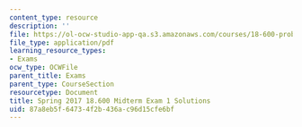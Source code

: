 ```yaml
---
content_type: resource
description: ''
file: https://ol-ocw-studio-app-qa.s3.amazonaws.com/courses/18-600-probability-and-random-variables-fall-2019/87a8eb5f64734f2b436ac96d15cfe6bf_MIT18_600F19_mid1_2017_soln.pdf
file_type: application/pdf
learning_resource_types:
- Exams
ocw_type: OCWFile
parent_title: Exams
parent_type: CourseSection
resourcetype: Document
title: Spring 2017 18.600 Midterm Exam 1 Solutions
uid: 87a8eb5f-6473-4f2b-436a-c96d15cfe6bf
---
```

